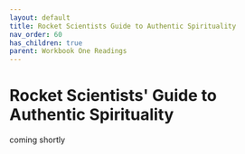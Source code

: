 ```yaml
---
layout: default
title: Rocket Scientists Guide to Authentic Spirituality
nav_order: 60
has_children: true
parent: Workbook One Readings
---
```

# Rocket Scientists' Guide to Authentic Spirituality

coming shortly
